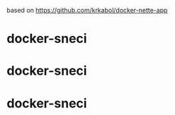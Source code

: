 based on <https://github.com/krkabol/docker-nette-app>
# docker-sneci
# docker-sneci
# docker-sneci

